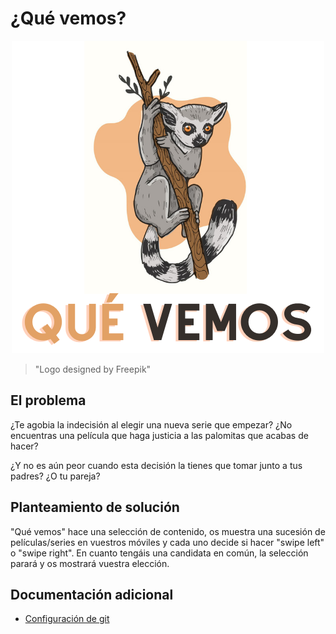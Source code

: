 # ¿Qué vemos?

<p align="center">
  <img width="500" height="500" src="docs/img/logo.png">
</p>

> "Logo designed by Freepik"

## El problema

¿Te agobia la indecisión al elegir una nueva serie que empezar? ¿No encuentras una película que haga justicia a las palomitas que acabas de hacer? 

¿Y no es aún peor cuando esta decisión la tienes que tomar junto a tus padres? ¿O tu pareja? 

## Planteamiento de solución

"Qué vemos" hace una selección de contenido, os muestra una sucesión de películas/series en vuestros móviles y cada uno decide si hacer "swipe left" o "swipe right". En cuanto tengáis una candidata en común, la selección parará y os mostrará vuestra elección.

## Documentación adicional
- [Configuración de git](docs/configurando-git.md)
